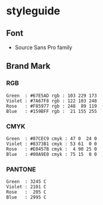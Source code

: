 # styleguide

## Font

* Source Sans Pro family

## Brand Mark

### RGB

```
Green  : #67E5AD rgb : 103 229 173
Violet : #7A67F8 rgb : 122 103 248
Rose   : #F85977 rgb : 248  89 119
Blue   : #159BFF rgb :  21 155 255
```

### CMYK

```
Green  : #87CEC9 cmyk : 47 0  24 0
Violet : #8373B1 cmyk : 53 61  0 0
Rose   : #E0457B cmyk :  4 90 25 0
Blue   : #00A9E0 cmyk : 75 15  0 0
```

### PANTONE

```
Green  : 3245 C
Violet : 2101 C
Rose   :  205 C
Blue   : 2995 C
```
